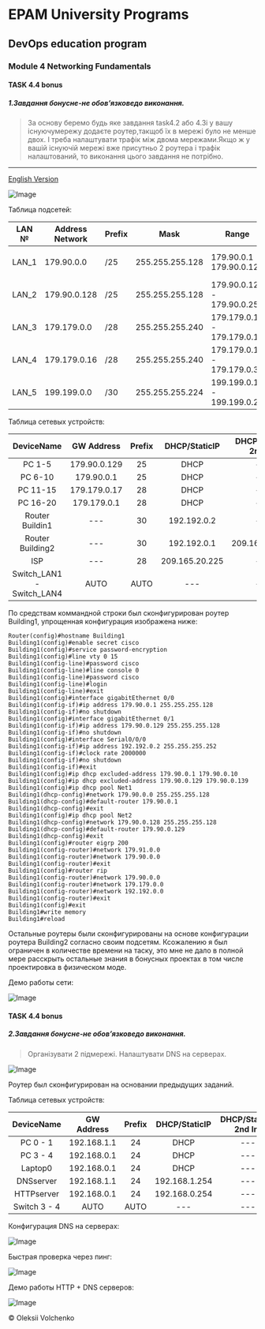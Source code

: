 # EPAM University Programs

## DevOps education program
### Module 4 Networking Fundamentals


#### TASK 4.4 bonus

##### 1.Завдання бонусне-не обов’язковедо виконання.

> За основу беремо будь яке завдання task4.2 або 4.3і у вашу існуючумережу додаєте роутер,такщоб їх в мережі було не менше двох. І треба налаштувати трафік між двома мережами.Якщо ж у вашій існуючій мережі вже присутньо 2 роутера і трафік налаштований, то виконання цього завдання не потрібно.

***

[English Version](https://github.com/Twicer/DevOps_online_Dnipro_2020Q42021Q1/blob/master/m4/task4.4bonus/readmeENG.md)

![Image](https://github.com/Twicer/DevOps_online_Dnipro_2020Q42021Q1/blob/master/m4/task4.4bonus/screens/1.jpg)

Таблица подсетей:

| LAN № 	| Address Network 	| Prefix 	| Mask            	| Range                       	| Broadcast    	| DHCP Pool     	| Reserved      	|
|-------	|-----------------	|--------	|-----------------	|-----------------------------	|--------------	|---------------	|---------------	|
| LAN_1 	|    179.90.0.0   	|   /25  	| 255.255.255.128 	|  179.90.0.1 - 179.90.0.126  	| 179.90.0.127 	| *.11 - *.126  	| *.1 - *.10    	|
| LAN_2 	|   179.90.0.128  	|   /25  	| 255.255.255.128 	| 179.90.0.129 - 179.90.0.254 	| 179.90.0.255 	| *.140 - *.254 	| *.129 - *.139 	|
| LAN_3 	|   179.179.0.0   	|   /28  	| 255.255.255.240 	|  179.179.0.1 - 179.179.0.14 	| 179.179.0.15 	| *.11 - *.14   	| *.1 - *.10    	|
| LAN_4 	|   179.179.0.16  	|   /28  	| 255.255.255.240 	| 179.179.0.17 - 179.179.0.30 	| 179.179.0.31 	| *.21 - *.30   	| *.17 - *.20   	|
| LAN_5 	|   199.199.0.0   	|   /30  	| 255.255.255.224 	|  199.199.0.1 - 199.199.0.2  	| 199.199.0.3  	| ---------     	| --------      	|

Таблица сетевых устройств:

|         DeviceName        	|  GW Address  	| Prefix 	|  DHCP/StaticIP 	| DHCP/StaticIP 2nd Int 	| Prefix 	|
|:-------------------------:	|:------------:	|:------:	|:--------------:	|:---------------------:	|--------	|
| PC 1-5                    	| 179.90.0.129 	|   25   	|      DHCP      	|          ---          	|   ---  	|
| PC 6-10                   	|  179.90.0.1  	|   25   	|      DHCP      	|          ---          	|   ---  	|
| PC 11-15                  	| 179.179.0.17 	|   28   	|      DHCP      	|          ---          	|   ---  	|
| PC 16-20                  	|  179.179.0.1 	|   28   	|      DHCP      	|          ---          	|   ---  	|
| Router Buildin1           	|      ---     	|   30   	|   192.192.0.2  	|          ---          	|   ---  	|
| Router Building2          	|      ---     	|   30   	|   192.192.0.1  	|     209.165.20.226    	|   28   	|
| ISP                       	|      ---     	|   28   	| 209.165.20.225 	|          ---          	|   ---  	|
| Switch_LAN1 - Switch_LAN4 	|     AUTO     	|  AUTO  	|       ---      	|          ---          	|   ---  	|

По средствам коммандной строки был сконфигурирован роутер Building1, упрощенная конфигурация изображена ниже:
```
Router(config)#hostname Building1
Building1(config)#enable secret cisco
Building1(config)#service password-encryption 
Building1(config)#line vty 0 15
Building1(config-line)#password cisco
Building1(config-line)#line console 0
Building1(config-line)#password cisco
Building1(config-line)#login
Building1(config-line)#exit
Building1(config)#interface gigabitEthernet 0/0
Building1(config-if)#ip address 179.90.0.1 255.255.255.128
Building1(config-if)#no shutdown
Building1(config)#interface gigabitEthernet 0/1
Building1(config-if)#ip address 179.90.0.129 255.255.255.128
Building1(config-if)#no shutdown
Building1(config)#interface Serial0/0/0
Building1(config-if)#ip address 192.192.0.2 255.255.255.252
Building1(config-if)#clock rate 2000000
Building1(config-if)#no shutdown
Building1(config-if)#exit
Building1(config)#ip dhcp excluded-address 179.90.0.1 179.90.0.10
Building1(config)#ip dhcp excluded-address 179.90.0.129 179.90.0.139
Building1(config)#ip dhcp pool Net1
Building1(dhcp-config)#network 179.90.0.0 255.255.255.128
Building1(dhcp-config)#default-router 179.90.0.1
Building1(dhcp-config)#exit
Building1(config)#ip dhcp pool Net2
Building1(dhcp-config)#network 179.90.0.128 255.255.255.128
Building1(dhcp-config)#default-router 179.90.0.129
Building1(dhcp-config)#exit
Building1(config)#router eigrp 200
Building1(config-router)#network 179.91.0.0
Building1(config-router)#network 179.90.0.0
Building1(config-router)#exit
Building1(config)#router rip
Building1(config-router)#network 179.90.0.0
Building1(config-router)#network 179.179.0.0
Building1(config-router)#network 192.192.0.0
Building1(config-router)#exit
Building1(config)#exit
Building1#write memory 
Building1#reload
```

Остальные роутеры были сконфигурированы на основе конфигурации роутера Building2 согласно своим подсетям.
Ксожалению я был ограничен в количестве времени на таску, это мне не дало в полной мере расскрыть остальные знания в бонусных проектах в том числе проектировка в физическом моде.

Демо работы сети:

![Image](https://github.com/Twicer/DevOps_online_Dnipro_2020Q42021Q1/blob/master/m4/task4.4bonus/screens/1.gif)




#### TASK 4.4 bonus

##### 2.Завдання бонусне-не обов’язковедо виконання.

> Організувати 2 підмережі. Налаштувати DNS на серверах.

![Image](https://github.com/Twicer/DevOps_online_Dnipro_2020Q42021Q1/blob/master/m4/task4.4bonus/screens/2.jpg)

Роутер был сконфигурирован на основании предыдущих заданий.

Таблица сетевых устройств:

|  DeviceName  	|  GW Address 	| Prefix 	| DHCP/StaticIP 	| DHCP/StaticIP 2nd Int 	| Prefix 	|      DNS      	|
|:------------:	|:-----------:	|:------:	|:-------------:	|:---------------------:	|:------:	|:-------------:	|
|   PC 0 - 1   	| 192.168.1.1 	|   24   	|      DHCP     	|          ---          	|   ---  	| 192.168.1.254 	|
|   PC 3 - 4   	| 192.168.0.1 	|   24   	|      DHCP     	|          ---          	|   ---  	| 192.168.1.254 	|
|    Laptop0   	| 192.168.0.1 	|   24   	|      DHCP     	|          ---          	|   ---  	| 192.168.1.254 	|
|   DNSserver  	| 192.168.1.1 	|   24   	| 192.168.1.254 	|          ---          	|   ---  	|      ---      	|
|  HTTPserver  	| 192.168.0.1 	|   24   	| 192.168.0.254 	|          ---          	|   ---  	| 192.168.0.254 	|
| Switch 3 - 4 	|     AUTO    	|  AUTO  	|      ---      	|          ---          	|   ---  	|      ---      	|

Конфигурация DNS на серверах:

![Image](https://github.com/Twicer/DevOps_online_Dnipro_2020Q42021Q1/blob/master/m4/task4.4bonus/screens/3.jpg)

Быстрая проверка через пинг:

![Image](https://github.com/Twicer/DevOps_online_Dnipro_2020Q42021Q1/blob/master/m4/task4.4bonus/screens/4.jpg)

Демо работы HTTP + DNS серверов:

![Image](https://github.com/Twicer/DevOps_online_Dnipro_2020Q42021Q1/blob/master/m4/task4.4bonus/screens/2.gif)

© Oleksii Volchenko
